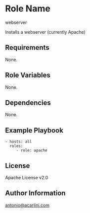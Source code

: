 Role Name
=========

webserver

Installs a webserver (currently Apache)

Requirements
------------

None.

Role Variables
--------------

None.

Dependencies
------------

None.

Example Playbook
----------------

    - hosts: all
      roles:
         - role: apache

License
-------

Apache License v2.0

Author Information
------------------

antonio@acarlini.com
